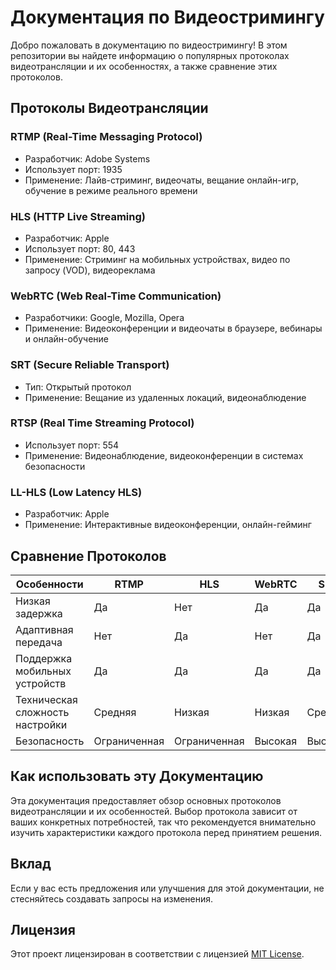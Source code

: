 # Документация по Видеостримингу

Добро пожаловать в документацию по видеостримингу! В этом репозитории вы найдете информацию о популярных протоколах видеотрансляции и их особенностях, а также сравнение этих протоколов.

## Протоколы Видеотрансляции

### RTMP (Real-Time Messaging Protocol)
- Разработчик: Adobe Systems
- Использует порт: 1935
- Применение: Лайв-стриминг, видеочаты, вещание онлайн-игр, обучение в режиме реального времени

### HLS (HTTP Live Streaming)
- Разработчик: Apple
- Использует порт: 80, 443
- Применение: Стриминг на мобильных устройствах, видео по запросу (VOD), видеореклама

### WebRTC (Web Real-Time Communication)
- Разработчики: Google, Mozilla, Opera
- Применение: Видеоконференции и видеочаты в браузере, вебинары и онлайн-обучение

### SRT (Secure Reliable Transport)
- Тип: Открытый протокол
- Применение: Вещание из удаленных локаций, видеонаблюдение

### RTSP (Real Time Streaming Protocol)
- Использует порт: 554
- Применение: Видеонаблюдение, видеоконференции в системах безопасности

### LL-HLS (Low Latency HLS)
- Разработчик: Apple
- Применение: Интерактивные видеоконференции, онлайн-гейминг

## Сравнение Протоколов

| Особенности        | RTMP  | HLS   | WebRTC | SRT   | RTSP  | LL-HLS |
|--------------------|-------|-------|--------|-------|-------|--------|
| Низкая задержка    | Да    | Нет   | Да     | Да    | Нет   | Да     |
| Адаптивная передача| Нет   | Да    | Нет    | Да    | Нет   | Да     |
| Поддержка мобильных устройств| Да| Да    | Да     | Да    | Ограниченная| Да |
| Техническая сложность настройки| Средняя| Низкая| Низкая| Средняя| Средняя| Низкая |
| Безопасность       | Ограниченная| Ограниченная| Высокая| Высокая| Ограниченная| Высокая |

## Как использовать эту Документацию

Эта документация предоставляет обзор основных протоколов видеотрансляции и их особенностей. Выбор протокола зависит от ваших конкретных потребностей, так что рекомендуется внимательно изучить характеристики каждого протокола перед принятием решения.

## Вклад

Если у вас есть предложения или улучшения для этой документации, не стесняйтесь создавать запросы на изменения.

## Лицензия

Этот проект лицензирован в соответствии с лицензией [MIT License](LICENSE).
